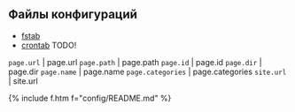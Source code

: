 ## Файлы конфигураций

- [fstab](fstab) 
- [crontab](crontab) <span class="r">TODO!</span>

`page.url` | page.url
`page.path` | page.path
`page.id` | page.id
`page.dir` | page.dir
`page.name` | page.name
`page.categories` | page.categories
`site.url` | site.url


{% include f.htm f="config/README.md" %}

